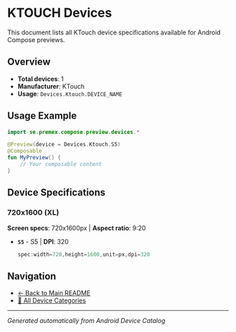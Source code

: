 # KTOUCH Devices

This document lists all KTouch device specifications available for Android Compose previews.

## Overview

- **Total devices**: 1
- **Manufacturer**: KTouch
- **Usage**: `Devices.Ktouch.DEVICE_NAME`

## Usage Example

```kotlin
import se.premex.compose.preview.devices.*

@Preview(device = Devices.Ktouch.S5)
@Composable
fun MyPreview() {
    // Your composable content
}
```

## Device Specifications

### 720x1600 (XL)

**Screen specs**: 720x1600px | **Aspect ratio**: 9:20

- **`S5`** - S5 | **DPI**: 320
  ```kotlin
  spec:width=720,height=1600,unit=px,dpi=320
  ```

## Navigation

- [← Back to Main README](../../README.md)
- [📱 All Device Categories](../README.md)

---
*Generated automatically from Android Device Catalog*
